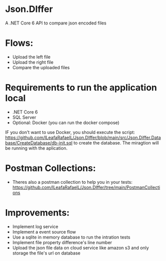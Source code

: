 # Json.DIffer
A .NET Core 6 API to compare json encoded files

# Flows:
- Upload the left file
- Upload the right file
- Compare the uploaded files

# Requirements to run the application local
- .NET Core 6
- SQL Server
- Optional: Docker (you can run the docker compose)

IF you don't want to use Docker, you should execute the script: https://github.com/lLeafaRafaelL/Json.DIffer/blob/main/src/Json.Differ.Database/CreateDatabase/db-init.sql to create the database.
The miragtion will be running with the aplication.

# Postman Collections:
- Theres also a postman collection to help you in your tests: https://github.com/lLeafaRafaelL/Json.DIffer/tree/main/PostmanCollections

# Improvements:
- Implement log service
- Implement a event source flow
- Use a sqlite in memory database to run the intration tests
- Implement file property difference's line number
- Upload the json file data on cloud service like amazon s3 and only storage the file's url on database
